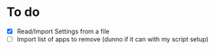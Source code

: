 # To do
- [X] Read/Import Settings from a file
- [ ] Import list of apps to remove (dunno if it can with my script setup)
